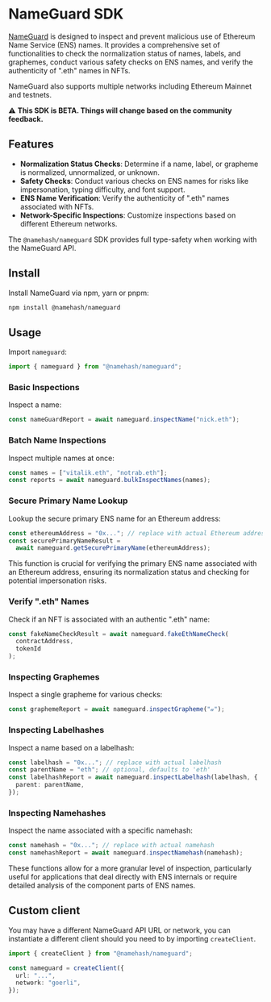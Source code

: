 # NameGuard SDK

[NameGuard](https://nameguard.io) is designed to inspect and prevent malicious use of Ethereum Name Service (ENS) names. It provides a comprehensive set of functionalities to check the normalization status of names, labels, and graphemes, conduct various safety checks on ENS names, and verify the authenticity of ".eth" names in NFTs.

NameGuard also supports multiple networks including Ethereum Mainnet and testnets.

⚠️ **This SDK is BETA. Things will change based on the community feedback.**

## Features

- **Normalization Status Checks**: Determine if a name, label, or grapheme is normalized, unnormalized, or unknown.
- **Safety Checks**: Conduct various checks on ENS names for risks like impersonation, typing difficulty, and font support.
- **ENS Name Verification**: Verify the authenticity of ".eth" names associated with NFTs.
- **Network-Specific Inspections**: Customize inspections based on different Ethereum networks.

The `@namehash/nameguard` SDK provides full type-safety when working with the NameGuard API.

## Install

Install NameGuard via npm, yarn or pnpm:

```bash
npm install @namehash/nameguard
```

## Usage

Import `nameguard`:

```ts
import { nameguard } from "@namehash/nameguard";
```

### Basic Inspections

Inspect a name:

```ts
const nameGuardReport = await nameguard.inspectName("nick.eth");
```

### Batch Name Inspections

Inspect multiple names at once:

```ts
const names = ["vitalik.eth", "notrab.eth"];
const reports = await nameguard.bulkInspectNames(names);
```

### Secure Primary Name Lookup

Lookup the secure primary ENS name for an Ethereum address:

```ts
const ethereumAddress = "0x..."; // replace with actual Ethereum address
const securePrimaryNameResult =
  await nameguard.getSecurePrimaryName(ethereumAddress);
```

This function is crucial for verifying the primary ENS name associated with an Ethereum address, ensuring its normalization status and checking for potential impersonation risks.

### Verify ".eth" Names

Check if an NFT is associated with an authentic ".eth" name:

```ts
const fakeNameCheckResult = await nameguard.fakeEthNameCheck(
  contractAddress,
  tokenId
);
```

### Inspecting Graphemes

Inspect a single grapheme for various checks:

```ts
const graphemeReport = await nameguard.inspectGrapheme("𝒶");
```

### Inspecting Labelhashes

Inspect a name based on a labelhash:

```ts
const labelhash = "0x..."; // replace with actual labelhash
const parentName = "eth"; // optional, defaults to 'eth'
const labelhashReport = await nameguard.inspectLabelhash(labelhash, {
  parent: parentName,
});
```

### Inspecting Namehashes

Inspect the name associated with a specific namehash:

```ts
const namehash = "0x..."; // replace with actual namehash
const namehashReport = await nameguard.inspectNamehash(namehash);
```

These functions allow for a more granular level of inspection, particularly useful for applications that deal directly with ENS internals or require detailed analysis of the component parts of ENS names.

## Custom client

You may have a different NameGuard API URL or network, you can instantiate a different client should you need to by importing `createClient`.

```ts
import { createClient } from "@namehash/nameguard";

const nameguard = createClient({
  url: "...",
  network: "goerli",
});
```

